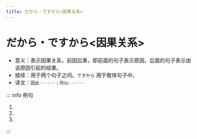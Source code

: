 ```yaml
---
title: だから・ですから<因果关系>
---
```


# だから・ですから<因果关系>

- 意义：表示因果关系，前因后果，即前面的句子表示原因，后面的句子表示由该原因引起的结果。
- 接续：用于两个句子之间。`ですから` 用于敬体句子中。
- 译文：`因此······；所以······`

::: info 例句

1. <grammer-content sentence="[日本/にほん]と[中国/ちゅうごく]の[漢字/かんじ]は[同/おな]じではない。**だから**、[注意/ちゅうい]が[必要/ひつよう]だ。" trans="日本和中国的汉字不一样，所以需要注意。" />
2. <grammer-content sentence="この[部屋/へや]は[狭/せま]くて[古/ふる]い。**だから**、[安/やす]い。" trans='这个房间又小又旧，所以很便宜。' />
3. <grammer-content sentence="[友達/ともだち]はみんな[親切/しんせつ]な[人/ひと]です。**ですから**、[生活/せいかつ]は[大丈夫/だいじょうぶ]です。" trans='朋友们都是很亲切的人，所以生活没问题。' />

:::
